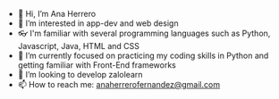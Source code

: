 - 👋 Hi, I’m Ana Herrero
- 👀 I’m interested in app-dev and web design
- 👓 I'm familiar with several programming languages such as Python, Javascript, Java, HTML and CSS
- 🌱 I’m currently focused on practicing my coding skills in Python and getting familiar with Front-End frameworks
- 💞️ I’m looking to develop zalolearn
- 📫 How to reach me: anaherrerofernandez@gmail.com

